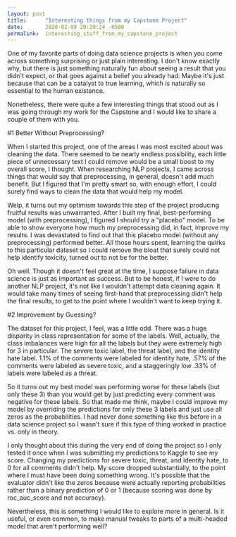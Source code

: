 ```yaml
---
layout: post
title:      "Interesting things from my Capstone Project"
date:       2020-02-09 20:39:24 -0500
permalink:  interesting_stuff_from_my_capstone_project
---
```



One of my favorite parts of doing data science projects is when you come across something surprising or just plain interesting.  I don't know exactly why, but there is just something naturally fun about seeing a result that you didn't expect, or that goes against a belief you already had.  Maybe it's just because that can be a catalyst to true learning, which is naturally so essential to the human existence.

Nonetheless, there were quite a few interesting things that stood out as I was going through my work for the Capstone and I would like to share a couple of them with you.

#1 Better Without Preprocessing?

When I started this project, one of the areas I was most excited about was cleaning the data.  There seemed to be nearly endless possibility, each little piece of unnecessary text I could remove would be a small boost to my overall score, I thought.  When researching NLP projects, I came across things that would say that preprocessing, in general, doesn't add much benefit.  But I figured that I'm pretty smart so, with enough effort, I could surely find ways to clean the data that would help my model.

Welp, it turns out my optimism towards this step of the project producing fruitful results was unwarranted.  After I built my final, best-performing model (with preprocessing), I figured I should try a "placebo" model.  To be able to show everyone how much my preprocessing did, in fact, improve my results.  I was devastated to find out that this placebo model (without any preprocessing) performed better.  All those hours spent, learning the quirks to this particular dataset so I could remove the bloat that surely could not help identify toxicity, turned out to not be for the better.

Oh well.  Though it doesn't feel great at the time, I suppose failure in data science is just as important as success.  But to be honest, if I were to do another NLP project, it's not like I wouldn't attempt data cleaning again.  It would take many times of seeing first-hand that preprocessing didn't help the final results, to get to the point where I wouldn't want to keep trying it.

#2 Improvement by Guessing?

The dataset for this project, I feel, was a little odd.  There was a huge disparity in class representation for some of the labels.  Well, actually, the class imbalances were high for all the labels but they were extremely high for 3 in particular.  The severe toxic label, the threat label, and the identity hate label.  1.1% of the comments were labeled for identity hate, .57% of the comments were labeled as severe toxic, and a staggeringly low .33% of labels were labeled as a threat.

So it turns out my best model was performing worse for these labels (but only these 3) than you would get by just predicting every comment was negative for these labels.  So that made me think, maybe I could improve my model by overriding the predictions for only these 3 labels and just use all zeros as the probabilities.  I had never done something like this before in a data science project so I wasn't sure if this type of thing worked in practice vs. only in theory.  

I only thought about this during the very end of doing the project so I only tested it once when I was submitting my predictions to Kaggle to see my score.  Changing my predictions for severe toxic, threat, and identity hate, to 0 for all comments didn't help.  My score dropped substantially, to the point where I must have been doing something wrong.  It's possible that the evaluator didn't like the zeros because were actually reporting probabilities rather than a binary prediction of 0 or 1 (because scoring was done by roc_auc_score and not accuracy).

Nevertheless, this is something I would like to explore more in general.  Is it useful, or even common, to make manual tweaks to parts of a multi-headed model that aren't performing well?  






